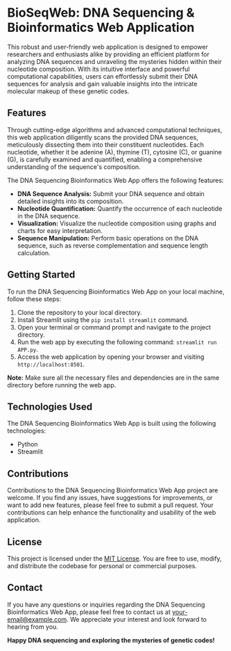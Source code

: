 # BioSeqWeb: DNA Sequencing & Bioinformatics Web Application

This robust and user-friendly web application is designed to empower researchers and enthusiasts alike by providing an efficient platform for analyzing DNA sequences and unraveling the mysteries hidden within their nucleotide composition. With its intuitive interface and powerful computational capabilities, users can effortlessly submit their DNA sequences for analysis and gain valuable insights into the intricate molecular makeup of these genetic codes.

## Features

Through cutting-edge algorithms and advanced computational techniques, this web application diligently scans the provided DNA sequences, meticulously dissecting them into their constituent nucleotides. Each nucleotide, whether it be adenine (A), thymine (T), cytosine (C), or guanine (G), is carefully examined and quantified, enabling a comprehensive understanding of the sequence's composition.

The DNA Sequencing Bioinformatics Web App offers the following features:

- **DNA Sequence Analysis:** Submit your DNA sequence and obtain detailed insights into its composition.
- **Nucleotide Quantification:** Quantify the occurrence of each nucleotide in the DNA sequence.
- **Visualization:** Visualize the nucleotide composition using graphs and charts for easy interpretation.
- **Sequence Manipulation:** Perform basic operations on the DNA sequence, such as reverse complementation and sequence length calculation.

## Getting Started

To run the DNA Sequencing Bioinformatics Web App on your local machine, follow these steps:

1. Clone the repository to your local directory.
2. Install Streamlit using the `pip install streamlit` command.
3. Open your terminal or command prompt and navigate to the project directory.
4. Run the web app by executing the following command: `streamlit run APP.py`.
5. Access the web application by opening your browser and visiting `http://localhost:8501`.

**Note:** Make sure all the necessary files and dependencies are in the same directory before running the web app.

## Technologies Used

The DNA Sequencing Bioinformatics Web App is built using the following technologies:

- Python
- Streamlit

## Contributions

Contributions to the DNA Sequencing Bioinformatics Web App project are welcome. If you find any issues, have suggestions for improvements, or want to add new features, please feel free to submit a pull request. Your contributions can help enhance the functionality and usability of the web application.

## License

This project is licensed under the [MIT License](LICENSE). You are free to use, modify, and distribute the codebase for personal or commercial purposes.

## Contact

If you have any questions or inquiries regarding the DNA Sequencing Bioinformatics Web App, please feel free to contact us at [your-email@example.com](mailto:your-email@example.com). We appreciate your interest and look forward to hearing from you.

**Happy DNA sequencing and exploring the mysteries of genetic codes!**
